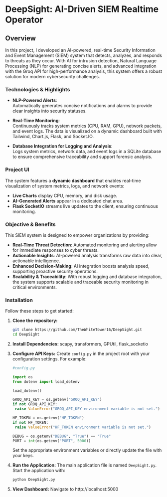 # DeepSight: AI-Driven SIEM Realtime Operator&#x20;

## Overview

In this project, I developed an AI-powered, real-time Security Information and Event Management (SIEM) system that detects, analyzes, and responds to threats as they occur. With AI for intrusion detection, Natural Language Processing (NLP) for generating concise alerts, and advanced integration with the Groq API for high-performance analysis, this system offers a robust solution for modern cybersecurity challenges.

### Technologies & Highlights

- **NLP-Powered Alerts**:\
  Automatically generates concise notifications and alarms to provide clear insights into security statuses.

- **Real-Time Monitoring**:\
  Continuously tracks system metrics (CPU, RAM, GPU), network packets, and event logs. The data is visualized on a dynamic dashboard built with Tailwind, Chart.js, Flask, and Socket.IO.

- **Database Integration for Logging and Analysis**:\
  Logs system metrics, network data, and event logs in a SQLite database to ensure comprehensive traceability and support forensic analysis.

### Project UI

The system features a **dynamic dashboard** that enables real-time visualization of system metrics, logs, and network events:

- **Live Charts** display CPU, memory, and disk usage.
- **AI-Generated Alerts** appear in a dedicated chat area.
- **Flask SocketIO** streams live updates to the client, ensuring continuous monitoring.

### Objective & Benefits

This SIEM system is designed to empower organizations by providing:

- **Real-Time Threat Detection**: Automated monitoring and alerting allow for immediate responses to cyber threats.
- **Actionable Insights**: AI-powered analysis transforms raw data into clear, actionable intelligence.
- **Enhanced Decision-Making**: AI integration boosts analysis speed, supporting proactive security operations.
- **Scalability & Traceability**: With robust logging and database integration, the system supports scalable and traceable security monitoring in critical environments.

### Installation

Follow these steps to get started:

1. **Clone the repository:**

   ```bash
   git clone https://github.com/TheWhiteTower16/DeepSight.git
   cd DeepSight
   ```

2. **Install Dependencies:** scapy, transformers, GPUtil, flask_socketio

3. **Configure API Keys:**
   Create `config.py` in the project root with your configuration settings. For example:

   ```python
   #config.py

   import os
   from dotenv import load_dotenv

   load_dotenv()

   GROQ_API_KEY = os.getenv("GROQ_API_KEY")
   if not GROQ_API_KEY:
    raise ValueError("GROQ_API_KEY environment variable is not set.")

   HF_TOKEN = os.getenv("HF_TOKEN")
   if not HF_TOKEN:
    raise ValueError("HF_TOKEN environment variable is not set.")

   DEBUG = os.getenv("DEBUG", "True") == "True"
   PORT = int(os.getenv("PORT", 5000))
   ```

   Set the appropriate environment variables or directly update the file with your keys.

4. **Run the Application:**
   The main application file is named `DeepSight.py`. Start the application with:

   ```bash
   python DeepSight.py
   ```

5. **View Dashboard:** Navigate to http://localhost:5000
